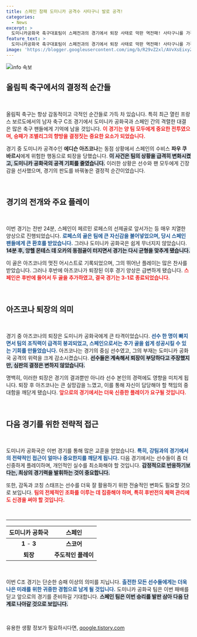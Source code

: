 ```yaml
---
title: 스페인 참패 도미니카 공격수 사타구니 발로 공격!
categories:
  - News
excerpt: >
  도미니카공화국 축구대표팀이 스페전과의 경기에서 퇴장 사태로 막판 역전패! 사타구니를 가격한 아즈코나의 결정적 순간, 경기 결과는 1-3. 과연 이 사건의 전말은?
feature_text: >
  도미니카공화국 축구대표팀이 스페전과의 경기에서 퇴장 사태로 막판 역전패! 사타구니를 가격한 아즈코나의 결정적 순간, 경기 결과는 1-3. 과연 이 사건의 전말은?
image: 'https://blogger.googleusercontent.com/img/b/R29vZ2xl/AVvXsEixyZcFfHzMRdzZMjFBmAUKJYCLCGyLL1o632UiGVXcaFdKo_bkvkuCioo0uUKlGfBVcT3P84aROyZIXSBEx3Aw5nCQ3pTgDom1WDC4m8eifvWiAmWEEVb4x6G_l8C0QH225ldMjyaFvpxGEBGNO37VmDTDMHGhJPq73UglMfDca1-0aw/s1600/blogspot.png'
---
```


<p><img src="https://blogger.googleusercontent.com/img/b/R29vZ2xl/AVvXsEixyZcFfHzMRdzZMjFBmAUKJYCLCGyLL1o632UiGVXcaFdKo_bkvkuCioo0uUKlGfBVcT3P84aROyZIXSBEx3Aw5nCQ3pTgDom1WDC4m8eifvWiAmWEEVb4x6G_l8C0QH225ldMjyaFvpxGEBGNO37VmDTDMHGhJPq73UglMfDca1-0aw/s1600/blogspot.png" alt="info 속보" /></p>

<h2 data-ke-size="size26">올림픽 축구에서의 결정적 순간들</h2>

<p data-ke-size="size16">&nbsp;</p>

<p>올림픽 축구는 항상 감동적이고 극적인 순간들로 가득 차 있습니다. 특히 최근 열린 프랑스 보르도에서의 남자 축구 C조 경기에서 도미니카 공화국과 스페인 간의 격렬한 대결은 많은 축구 팬들에게 기억에 남을 것입니다. <b><span style="color: #ee2323;">이 경기는 양 팀 모두에게 중요한 전투였으며, 승패가 조별리그의 향방을 결정짓는 중요한 요소가 되었습니다.</span></b></p>

<p>경기 중 도미니카 공격수인 <b>에디슨 아즈코나</b>는 동점 상황에서 스페인의 수비스 <b>파우 쿠바르시</b>에게 위험한 행동으로 퇴장을 당했습니다. <b><span style="background-color: #21538527;">이 사건은 팀의 상황을 급격히 변화시켰고, 도미니카 공화국의 공격 기회를 줄였습니다.</span></b> 이러한 상황은 선수와 팬 모두에게 긴장감을 선사했으며, 경기의 판도를 바꿔놓은 결정적 순간이었습니다.</p>

<p data-ke-size="size16">&nbsp;</p>

<h2 data-ke-size="size26">경기의 전개와 주요 플레이</h2>

<p data-ke-size="size16">&nbsp;</p>

<p>이번 경기는 전반 24분, 스페인이 페르민 로페스의 선제골로 앞서가는 등 매우 치열한 양상으로 진행되었습니다. <b><span style="color: #1a5490;">로페스의 골은 팀에 큰 자신감을 불어넣었으며, 당시 스페인 팬들에게 큰 환호를 받았습니다.</span></b> 그러나 도미니카 공화국은 쉽게 무너지지 않았습니다. <b><span style="background-color: #21538527;">14분 후, 앙헬 몬테스 데 오카의 동점골이 터지면서 경기는 다시 균형을 맞추게 됐습니다.</span></b></p>

<p>이 골은 아즈코나의 멋진 어시스트로 기록되었으며, 그의 뛰어난 플레이는 많은 찬사를 받았습니다. 그러나 후반에 아즈코나가 퇴장된 이후 경기 양상은 급변하게 됐습니다. <b><span style="color: #ee2323;">스페인은 후반에 들어서 두 골을 추가하였고, 결국 경기는 3-1로 종료되었습니다.</span></b></p>

<p data-ke-size="size16">&nbsp;</p>

<h2 data-ke-size="size26">아즈코나 퇴장의 의미</h2>

<p data-ke-size="size16">&nbsp;</p>

<p>경기 중 아즈코나의 퇴장은 도미니카 공화국에게 큰 타격이었습니다. <b><span style="color: #1a5490;">선수 한 명이 빠지면서 팀의 조직력이 급격히 붕괴되었고, 스페인으로서는 추가 골을 쉽게 성공시킬 수 있는 기회를 만들었습니다.</span></b> 아즈코나는 경기의 중심 선수였고, 그의 부재는 도미니카 공화국 공격의 위력을 크게 감소시켰습니다. <b><span style="background-color: #21538527;">선수들은 계속해서 퇴장이 부당하다고 주장했지만, 심판의 결정은 변하지 않았습니다.</span></b></p>

<p>명백히, 이러한 퇴장은 경기의 결과뿐만 아니라 선수 본인의 경력에도 영향을 미치게 됩니다. 퇴장 후 아즈코나는 큰 실망감을 느꼈고, 이를 통해 자신이 담당해야 할 책임의 중대함을 깨닫게 됐습니다. <b><span style="color: #ee2323;">앞으로의 경기에서는 더욱 신중한 플레이가 요구될 것입니다.</span></b></p>

<p data-ke-size="size16">&nbsp;</p>

<h2 data-ke-size="size26">다음 경기를 위한 전략적 접근</h2>

<p data-ke-size="size16">&nbsp;</p>

<p>도미니카 공화국은 이번 경기를 통해 많은 교훈을 얻었습니다. <b><span style="color: #1a5490;">특히, 강팀과의 경기에서의 전략적인 접근이 얼마나 중요한지를 깨닫게 됩니다.</span></b> 다음 경기에서는 선수들이 좀 더 신중하게 플레이하며, 개인적인 실수를 최소화해야 할 것입니다. <b><span style="background-color: #21538527;">감정적으로 반응하기보다는, 최상의 경기력을 발휘하는 것이 중요합니다.</span></b></p>

<p>또한, 감독과 코칭 스태프는 선수를 더욱 잘 활용하기 위한 전술적인 변화도 필요할 것으로 보입니다. <b><span style="color: #ee2323;">팀의 전체적인 조화를 이루는 데 집중해야 하며, 특히 후반전의 체력 관리에도 신경을 써야 할 것입니다.</span></b></p>

<p data-ke-size="size16">&nbsp;</p>

<hr>

<table style="width: 100%; text-align: center;">
    <thead>
        <tr>
            <th style="width: 50%; height: 27px;"><b>도미니카 공화국</b></th>
            <th style="width: 50%; height: 27px;"><b>스페인</b></th>
        </tr>
    </thead>
    <tbody>
        <tr>
            <td style="text-align: center; height: 17px;"><b>1</b> - <b>3</b></td>
            <td style="text-align: center; height: 17px;"><b>스코어</b></td>
        </tr>
        <tr>
            <td style="text-align: center; height: 17px;"><b>퇴장</b></td>
            <td style="text-align: center; height: 17px;"><b>주도적인 플레이</b></td>
        </tr>
    </tbody>
</table>

<p data-ke-size="size16">&nbsp;</p>

<p>이번 C조 경기는 단순한 승패 이상의 의미를 지닙니다. <b><span style="color: #1a5490;">출전한 모든 선수들에게는 더욱 나은 미래를 위한 귀중한 경험으로 남게 될 것입니다.</span></b> 도미니카 공화국 팀은 이번 패배를 딛고 앞으로의 경기를 준비하길 기대합니다. <b><span style="background-color: #21538527;">스페인 팀은 이번 승리를 발판 삼아 다음 단계로 나아갈 것으로 보입니다.</span></b></p>

<p data-ke-size="size16">&nbsp;</p>
유용한 생활 정보가 필요하시다면, <a href="https://qoogle.tistory.com" rel="dofollow">qoogle.tistory.com</a>



